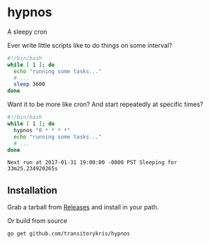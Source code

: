 # hypnos

A sleepy cron

Ever write little scripts like to do things on some interval?

```bash
#!/bin/bash
while [ 1 ]; do
  echo "running some tasks..."
  # ...
  sleep 3600
done
```

Want it to be more like cron? And start repeatedly at specific times?

```bash
#!/bin/bash
while [ 1 ]; do
  hypnos "0 * * * *"
  echo "running some tasks..."
  # ...
done
```
```
Next run at 2017-01-31 19:00:00 -0800 PST Sleeping for 33m25.234920265s
```

## Installation

Grab a tarball from [Releases](https://github.com/transitorykris/hypnos/releases)
and install in your path.

Or build from source

```
go get github.com/transitorykris/hypnos
```
